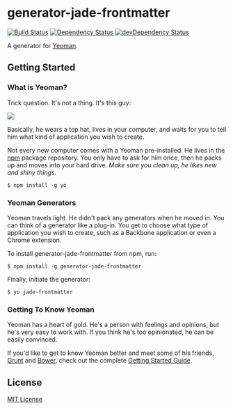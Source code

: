 # generator-jade-frontmatter

[![Build Status](https://secure.travis-ci.org/shinnn/generator-jade-frontmatter.png?branch=master)](https://travis-ci.org/shinnn/generator-jade-frontmatter)
[![Dependency Status](https://david-dm.org/shinnn/generator-jade-frontmatter.png)](https://david-dm.org/shinnn/generator-jade-frontmatter)
[![devDependency Status](https://david-dm.org/shinnn/generator-jade-frontmatter/dev-status.png)](https://david-dm.org/shinnn/generator-jade-frontmatter#info=devDependencies)

A generator for [Yeoman](http://yeoman.io).


## Getting Started

### What is Yeoman?

Trick question. It's not a thing. It's this guy:

![](http://i.imgur.com/JHaAlBJ.png)

Basically, he wears a top hat, lives in your computer, and waits for you to tell him what kind of application you wish to create.

Not every new computer comes with a Yeoman pre-installed. He lives in the [npm](https://npmjs.org) package repository. You only have to ask for him once, then he packs up and moves into your hard drive. *Make sure you clean up, he likes new and shiny things.*

```
$ npm install -g yo
```

### Yeoman Generators

Yeoman travels light. He didn't pack any generators when he moved in. You can think of a generator like a plug-in. You get to choose what type of application you wish to create, such as a Backbone application or even a Chrome extension.

To install generator-jade-frontmatter from npm, run:

```
$ npm install -g generator-jade-frontmatter
```

Finally, initiate the generator:

```
$ yo jade-frontmatter
```

### Getting To Know Yeoman

Yeoman has a heart of gold. He's a person with feelings and opinions, but he's very easy to work with. If you think he's too opinionated, he can be easily convinced.

If you'd like to get to know Yeoman better and meet some of his friends, [Grunt](http://gruntjs.com) and [Bower](http://bower.io), check out the complete [Getting Started Guide](https://github.com/yeoman/yeoman/wiki/Getting-Started).


## License

[MIT License](http://en.wikipedia.org/wiki/MIT_License)
